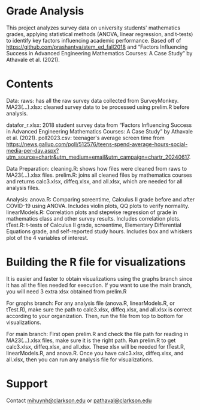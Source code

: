 # Grade Analysis
This project analyzes survey data on university students' mathematics grades, applying statistical methods (ANOVA, linear regression, and t-tests) to identify key factors influencing academic performance. Based off of  https://github.com/prashantva/stem_ed_fall2018 and “Factors Influencing Success in Advanced Engineering Mathematics Courses: A Case Study” by Athavale et al. (2021).

# Contents
Data:
raws: has all the raw survey data collected from SurveyMonkey.
MA23(...).xlsx: cleaned survey data to be processed using prelim.R before analysis.

datafor_r.xlsx: 2018 student survey data from “Factors Influencing Success in Advanced Engineering Mathematics Courses: A Case Study” by Athavale et al. (2021).
poll2023.csv: teenager's average screen time from https://news.gallup.com/poll/512576/teens-spend-average-hours-social-media-per-day.aspx?utm_source=chartr&utm_medium=email&utm_campaign=chartr_20240617.

Data Preparation:
cleaning.R: shows how files were cleaned from raws to MA23(...).xlsx files.
prelim.R: joins all cleaned files by mathematics courses and returns calc3.xlsx, diffeq.xlsx, and all.xlsx, which are needed for all analysis files.

Analysis:
anova.R: Comparing screentime, Calculus II grade before and after COVID-19 using ANOVA. Includes violin plots, QQ plots to verify normality.
linearModels.R: Correlation plots and stepwise regression of grade in mathematics class and other survey results. Includes correlation plots.
tTest.R: t-tests of Calculus II grade, screentime, Elementary Differential Equations grade, and self-reported study hours. Includes box and whiskers plot of the 4 variables of interest.

# Building the R file for visualizations
It is easier and faster to obtain visualizations using the graphs branch since it has all the files needed for execution. If you want to use the main branch, you will need 3 extra xlsx obtained from prelim.R

For graphs branch:
For any analysis file (anova.R, linearModels.R, or tTest.R), make sure the path to calc3.xlsx, diffeq.xlsx, and all.xlsx is correct according to your organization. Then, run the file from top to bottom for visualizations.

For main branch:
First open prelim.R and check the file path for reading in MA23(...).xlsx files, make sure it is the right path. Run prelim.R to get calc3.xlsx, diffeq.xlsx, and all.xlsx. These xlsx will be needed for tTest.R, linearModels.R, and anova.R. Once you have calc3.xlsx, diffeq.xlsx, and all.xlsx, then you can run any analysis file for visualizations.

# Support
Contact mihuynh@clarkson.edu or pathaval@clarkson.edu
